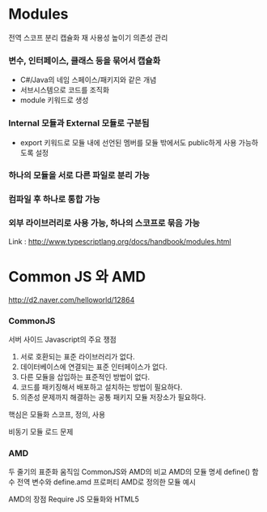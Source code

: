 # Modules
전역 스코프 분리
캡슐화
재 사용성 높이기
의존성 관리

### 변수, 인터페이스, 클래스 등을 묶어서 캡슐화
- C#/Java의 네임 스페이스/패키지와 같은 개념
- 서브시스템으로 코드를 조직화
- module 키워드로 생성

### Internal 모듈과 External 모듈로 구분됨
- export 키워드로 모듈 내에 선언된 멤버를 모듈 밖에서도 public하게 사용 가능하도록 설정

### 하나의 모듈을 서로 다른 파일로 분리 가능
### 컴파일 후 하나로 통합 가능
### 외부 라이브러리로 사용 가능, 하나의 스코프로 묶음 가능

Link : http://www.typescriptlang.org/docs/handbook/modules.html

# Common JS 와 AMD
http://d2.naver.com/helloworld/12864
### CommonJS
서버 사이드 Javascript의 주요 쟁점
1. 서로 호환되는 표준 라이브러리가 없다.
2. 데이터베이스에 연결되는 표준 인터페이스가 없다.
3. 다른 모듈을 삽입하는 표준적인 방법이 없다.
4. 코드를 패키징해서 배포하고 설치하는 방법이 필요하다.
5. 의존성 문제까지 해결하는 공통 패키지 모듈 저장소가 필요하다.

핵심은 모듈화 
스코프, 정의, 사용

비동기 모듈 로드 문제

### AMD
두 줄기의 표준화 움직임
CommonJS와 AMD의 비교
AMD의 모듈 명세
define() 함수
전역 변수와 define.amd 프로퍼티
AMD로 정의한 모듈 예시

AMD의 장점 
Require JS
모듈화와 HTML5

